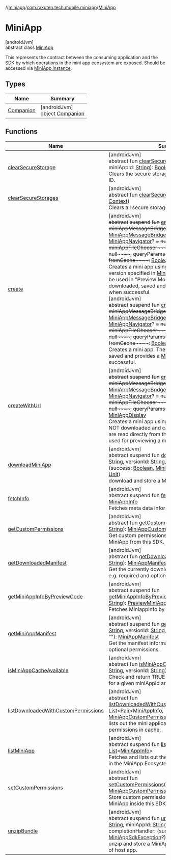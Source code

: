 //[miniapp](../../../index.md)/[com.rakuten.tech.mobile.miniapp](../index.md)/[MiniApp](index.md)

# MiniApp

[androidJvm]\
abstract class [MiniApp](index.md)

This represents the contract between the consuming application and the SDK by which operations in the mini app ecosystem are exposed. Should be accessed via [MiniApp.instance](-companion/instance.md).

## Types

| Name | Summary |
|---|---|
| [Companion](-companion/index.md) | [androidJvm]<br>object [Companion](-companion/index.md) |

## Functions

| Name | Summary |
|---|---|
| [clearSecureStorage](clear-secure-storage.md) | [androidJvm]<br>abstract fun [clearSecureStorage](clear-secure-storage.md)(context: [Context](https://developer.android.com/reference/kotlin/android/content/Context.html), miniAppId: [String](https://kotlinlang.org/api/latest/jvm/stdlib/kotlin/-string/index.html)): [Boolean](https://kotlinlang.org/api/latest/jvm/stdlib/kotlin/-boolean/index.html)<br>Clears the secure storage for a particular Mini App ID. |
| [clearSecureStorages](clear-secure-storages.md) | [androidJvm]<br>abstract fun [clearSecureStorages](clear-secure-storages.md)(context: [Context](https://developer.android.com/reference/kotlin/android/content/Context.html))<br>Clears all secure storage items for all mini apps. |
| [create](create.md) | [androidJvm]<br>~~abstract~~ ~~suspend~~ ~~fun~~ [~~create~~](create.md)~~(~~~~appInfo~~~~:~~ [MiniAppInfo](../-mini-app-info/index.md)~~,~~ ~~miniAppMessageBridge~~~~:~~ [MiniAppMessageBridge](../../com.rakuten.tech.mobile.miniapp.js/-mini-app-message-bridge/index.md)~~,~~ ~~miniAppNavigator~~~~:~~ [MiniAppNavigator](../../com.rakuten.tech.mobile.miniapp.navigator/-mini-app-navigator/index.md)? ~~=~~ ~~null~~~~,~~ ~~miniAppFileChooser~~~~:~~ [MiniAppFileChooser](../../com.rakuten.tech.mobile.miniapp.file/-mini-app-file-chooser/index.md)? ~~=~~ ~~null~~~~,~~ ~~queryParams~~~~:~~ [String](https://kotlinlang.org/api/latest/jvm/stdlib/kotlin/-string/index.html) ~~=~~ ~~""~~~~,~~ ~~fromCache~~~~:~~ [Boolean](https://kotlinlang.org/api/latest/jvm/stdlib/kotlin/-boolean/index.html) ~~=~~ ~~false~~~~)~~~~:~~ [MiniAppDisplay](../-mini-app-display/index.md)<br>Creates a mini app using the mini app ID and version specified in [MiniAppInfo](../-mini-app-info/index.md). This should only be used in "Preview Mode". The mini app is downloaded, saved and provides a [MiniAppDisplay](../-mini-app-display/index.md) when successful.<br>[androidJvm]<br>~~abstract~~ ~~suspend~~ ~~fun~~ [~~create~~](create.md)~~(~~~~appId~~~~:~~ [String](https://kotlinlang.org/api/latest/jvm/stdlib/kotlin/-string/index.html)~~,~~ ~~miniAppMessageBridge~~~~:~~ [MiniAppMessageBridge](../../com.rakuten.tech.mobile.miniapp.js/-mini-app-message-bridge/index.md)~~,~~ ~~miniAppNavigator~~~~:~~ [MiniAppNavigator](../../com.rakuten.tech.mobile.miniapp.navigator/-mini-app-navigator/index.md)? ~~=~~ ~~null~~~~,~~ ~~miniAppFileChooser~~~~:~~ [MiniAppFileChooser](../../com.rakuten.tech.mobile.miniapp.file/-mini-app-file-chooser/index.md)? ~~=~~ ~~null~~~~,~~ ~~queryParams~~~~:~~ [String](https://kotlinlang.org/api/latest/jvm/stdlib/kotlin/-string/index.html) ~~=~~ ~~""~~~~,~~ ~~fromCache~~~~:~~ [Boolean](https://kotlinlang.org/api/latest/jvm/stdlib/kotlin/-boolean/index.html) ~~=~~ ~~false~~~~)~~~~:~~ [MiniAppDisplay](../-mini-app-display/index.md)<br>Creates a mini app. The mini app is downloaded, saved and provides a [MiniAppDisplay](../-mini-app-display/index.md) when successful. |
| [createWithUrl](create-with-url.md) | [androidJvm]<br>~~abstract~~ ~~suspend~~ ~~fun~~ [~~createWithUrl~~](create-with-url.md)~~(~~~~appUrl~~~~:~~ [String](https://kotlinlang.org/api/latest/jvm/stdlib/kotlin/-string/index.html)~~,~~ ~~miniAppMessageBridge~~~~:~~ [MiniAppMessageBridge](../../com.rakuten.tech.mobile.miniapp.js/-mini-app-message-bridge/index.md)~~,~~ ~~miniAppNavigator~~~~:~~ [MiniAppNavigator](../../com.rakuten.tech.mobile.miniapp.navigator/-mini-app-navigator/index.md)? ~~=~~ ~~null~~~~,~~ ~~miniAppFileChooser~~~~:~~ [MiniAppFileChooser](../../com.rakuten.tech.mobile.miniapp.file/-mini-app-file-chooser/index.md)? ~~=~~ ~~null~~~~,~~ ~~queryParams~~~~:~~ [String](https://kotlinlang.org/api/latest/jvm/stdlib/kotlin/-string/index.html) ~~=~~ ~~""~~~~)~~~~:~~ [MiniAppDisplay](../-mini-app-display/index.md)<br>Creates a mini app using provided url. Mini app is NOT downloaded and cached in local, its content are read directly from the url. This should only be used for previewing a mini app from a local server. |
| [downloadMiniApp](download-mini-app.md) | [androidJvm]<br>abstract suspend fun [downloadMiniApp](download-mini-app.md)(miniAppId: [String](https://kotlinlang.org/api/latest/jvm/stdlib/kotlin/-string/index.html), versionId: [String](https://kotlinlang.org/api/latest/jvm/stdlib/kotlin/-string/index.html), completionHandler: (success: [Boolean](https://kotlinlang.org/api/latest/jvm/stdlib/kotlin/-boolean/index.html), [MiniAppSdkException](../-mini-app-sdk-exception/index.md)?) -&gt; [Unit](https://kotlinlang.org/api/latest/jvm/stdlib/kotlin/-unit/index.html))<br>download and store a MiniApp. |
| [fetchInfo](fetch-info.md) | [androidJvm]<br>abstract suspend fun [fetchInfo](fetch-info.md)(appId: [String](https://kotlinlang.org/api/latest/jvm/stdlib/kotlin/-string/index.html)): [MiniAppInfo](../-mini-app-info/index.md)<br>Fetches meta data information of a mini app. |
| [getCustomPermissions](get-custom-permissions.md) | [androidJvm]<br>abstract fun [getCustomPermissions](get-custom-permissions.md)(miniAppId: [String](https://kotlinlang.org/api/latest/jvm/stdlib/kotlin/-string/index.html)): [MiniAppCustomPermission](../../com.rakuten.tech.mobile.miniapp.permission/-mini-app-custom-permission/index.md)<br>Get custom permissions with grant results per MiniApp from this SDK. |
| [getDownloadedManifest](get-downloaded-manifest.md) | [androidJvm]<br>abstract fun [getDownloadedManifest](get-downloaded-manifest.md)(appId: [String](https://kotlinlang.org/api/latest/jvm/stdlib/kotlin/-string/index.html)): [MiniAppManifest](../-mini-app-manifest/index.md)?<br>Get the currently downloaded manifest information e.g. required and optional permissions. |
| [getMiniAppInfoByPreviewCode](get-mini-app-info-by-preview-code.md) | [androidJvm]<br>abstract suspend fun [getMiniAppInfoByPreviewCode](get-mini-app-info-by-preview-code.md)(previewCode: [String](https://kotlinlang.org/api/latest/jvm/stdlib/kotlin/-string/index.html)): [PreviewMiniAppInfo](../-preview-mini-app-info/index.md)<br>Fetches MiniappInfo by preview code. |
| [getMiniAppManifest](get-mini-app-manifest.md) | [androidJvm]<br>abstract suspend fun [getMiniAppManifest](get-mini-app-manifest.md)(appId: [String](https://kotlinlang.org/api/latest/jvm/stdlib/kotlin/-string/index.html), versionId: [String](https://kotlinlang.org/api/latest/jvm/stdlib/kotlin/-string/index.html), languageCode: [String](https://kotlinlang.org/api/latest/jvm/stdlib/kotlin/-string/index.html) = ""): [MiniAppManifest](../-mini-app-manifest/index.md)<br>Get the manifest information e.g. required and optional permissions. |
| [isMiniAppCacheAvailable](is-mini-app-cache-available.md) | [androidJvm]<br>abstract fun [isMiniAppCacheAvailable](is-mini-app-cache-available.md)(miniAppId: [String](https://kotlinlang.org/api/latest/jvm/stdlib/kotlin/-string/index.html), versionId: [String](https://kotlinlang.org/api/latest/jvm/stdlib/kotlin/-string/index.html)): [Boolean](https://kotlinlang.org/api/latest/jvm/stdlib/kotlin/-boolean/index.html)<br>Check and return TRUE if the MiniApp is available for a given miniAppId and versionId. |
| [listDownloadedWithCustomPermissions](list-downloaded-with-custom-permissions.md) | [androidJvm]<br>abstract fun [listDownloadedWithCustomPermissions](list-downloaded-with-custom-permissions.md)(): [List](https://kotlinlang.org/api/latest/jvm/stdlib/kotlin.collections/-list/index.html)&lt;[Pair](https://kotlinlang.org/api/latest/jvm/stdlib/kotlin/-pair/index.html)&lt;[MiniAppInfo](../-mini-app-info/index.md), [MiniAppCustomPermission](../../com.rakuten.tech.mobile.miniapp.permission/-mini-app-custom-permission/index.md)&gt;&gt;<br>lists out the mini applications available with custom permissions in cache. |
| [listMiniApp](list-mini-app.md) | [androidJvm]<br>abstract suspend fun [listMiniApp](list-mini-app.md)(): [List](https://kotlinlang.org/api/latest/jvm/stdlib/kotlin.collections/-list/index.html)&lt;[MiniAppInfo](../-mini-app-info/index.md)&gt;<br>Fetches and lists out the mini applications available in the MiniApp Ecosystem. |
| [setCustomPermissions](set-custom-permissions.md) | [androidJvm]<br>abstract fun [setCustomPermissions](set-custom-permissions.md)(miniAppCustomPermission: [MiniAppCustomPermission](../../com.rakuten.tech.mobile.miniapp.permission/-mini-app-custom-permission/index.md))<br>Store custom permissions with grant results per MiniApp inside this SDK. |
| [unzipBundle](unzip-bundle.md) | [androidJvm]<br>abstract suspend fun [unzipBundle](unzip-bundle.md)(fileName: [String](https://kotlinlang.org/api/latest/jvm/stdlib/kotlin/-string/index.html), miniAppId: [String](https://kotlinlang.org/api/latest/jvm/stdlib/kotlin/-string/index.html), versionId: [String](https://kotlinlang.org/api/latest/jvm/stdlib/kotlin/-string/index.html), completionHandler: (success: [Boolean](https://kotlinlang.org/api/latest/jvm/stdlib/kotlin/-boolean/index.html), [MiniAppSdkException](../-mini-app-sdk-exception/index.md)?) -&gt; [Unit](https://kotlinlang.org/api/latest/jvm/stdlib/kotlin/-unit/index.html)? = null)<br>unzip and store a MiniApp bundle from asset folder of host app. |
